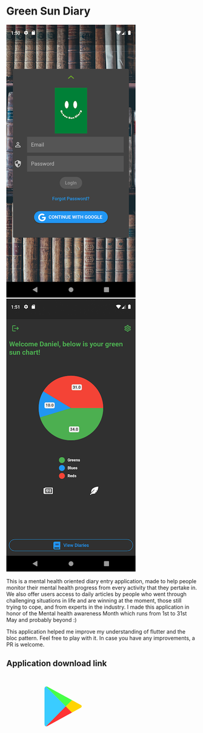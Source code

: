 # Green Sun Diary

![](my-readme-files/login_screenshot.png) ![](my-readme-files/home.png)

This is a mental health oriented diary entry application, made to help people monitor their mental health progress from every activity that they pertake in. We also offer users access to daily articles by people who went through challenging situations in life and are winning at the moment, those still trying to cope, and from experts in the industry. I made this application in honor of the Mental health awareness Month which runs from 1st to 31st May and probably beyond :)

This application helped me improve my understanding of flutter and the bloc pattern.
Feel free to play with it. In case you have any improvements, a PR is welcome.

## Application download link
[![](my-readme-files/playstr.png)](https://play.google.com/store/apps/details?id=com.simiyu.greensundiary)

